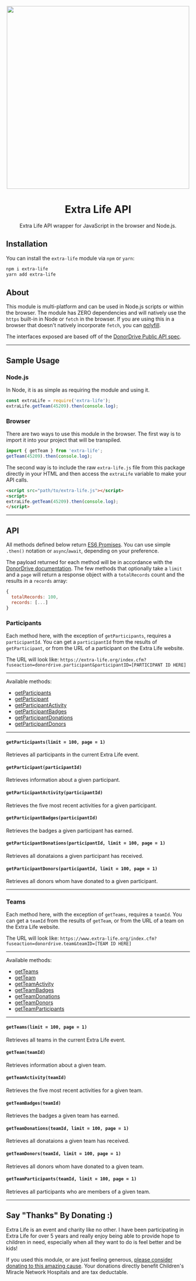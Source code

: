 <div align="center">
  <img width="500" src="https://assets.donordrive.com/themes/extralife/img/logo.svg">
  <h1>Extra Life API</h1>
  <p>Extra Life API wrapper for JavaScript in the browser and Node.js.</p>
</div>

## Installation

You can install the `extra-life` module via `npm` or `yarn`:

```bash
npm i extra-life
yarn add extra-life
```

## About

This module is multi-platform and can be used in Node.js scripts or within the browser. The
module has ZERO dependencies and will natively use the `https` built-in in Node or `fetch`
in the browser. If you are using this in a browser that doesn't natively incorporate `fetch`,
you can [polyfill](https://github.com/github/fetch).

The interfaces exposed are based off of the
[DonorDrive Public API spec](https://github.com/DonorDrive/PublicAPI).

---

## Sample Usage

### Node.js

In Node, it is as simple as requiring the module and using it.

```js
const extraLife = require('extra-life');
extraLife.getTeam(45209).then(console.log);
```

### Browser

There are two ways to use this module in the browser. The first way is to import it into your
project that will be transpiled.

```js
import { getTeam } from 'extra-life';
getTeam(45209).then(console.log);
```

The second way is to include the raw `extra-life.js` file from this package directly in your HTML
and then access the `extraLife` variable to make your API calls.

```html
<script src="path/to/extra-life.js"></script>
<script>
extraLife.getTeam(45209).then(console.log);
</script>
```

---

## API

All methods defined below return
[ES6 Promises](https://developer.mozilla.org/en-US/docs/Web/JavaScript/Reference/Global_Objects/Promise).
You can use simple `.then()` notation or `async`/`await`, depending on your preference.

The payload returned for each method will be in accordance with the
[DonorDrive documentation](https://github.com/DonorDrive/PublicAPI/tree/master/docs/1.0).
The few methods that optionally take a `limit` and a `page` will return a response object
with a `totalRecords` count and the results in a `records` array:

```js
{
  totalRecords: 100,
  records: [...]
}
```

### Participants

Each method here, with the exception of `getParticipants`, requires a `participantId`. You can
get a `participantId` from the results of `getParticipant`, or from the URL of a participant
on the Extra Life website.

The URL will look like: `https://extra-life.org/index.cfm?fuseaction=donordrive.participant&participantID=[PARTICIPANT ID HERE]`

---

Available methods:

- [getParticipants](#getParticipants)
- [getParticipant](#getParticipant)
- [getParticipantActivity](#getParticipantActivity)
- [getParticipantBadges](#getParticipantBadges)
- [getParticipantDonations](#getParticipantDonations)
- [getParticipantDonors](#getParticipantDonors)

---

#### `getParticipants(limit = 100, page = 1)`

Retrieves all participants in the current Extra Life event.

#### `getParticipant(participantId)`

Retrieves information about a given participant.

#### `getParticipantActivity(participantId)`

Retrieves the five most recent activities for a given participant.

#### `getParticipantBadges(participantId)`

Retrieves the badges a given participant has earned.

#### `getParticipantDonations(participantId, limit = 100, page = 1)`

Retrieves all donataions a given participant has received.

#### `getParticipantDonors(participantId, limit = 100, page = 1)`

Retrieves all donors whom have donated to a given participant.

---

### Teams

Each method here, with the exception of `getTeams`, requires a `teamId`. You can get a
`teamId` from the results of `getTeam`, or from the URL of a team on the Extra Life
website.

The URL will look like: `https://www.extra-life.org/index.cfm?fuseaction=donordrive.team&teamID=[TEAM ID HERE]`

---

Available methods:

- [getTeams](#getTeams)
- [getTeam](#getTeam)
- [getTeamActivity](#getTeamActivity)
- [getTeamBadges](#getTeamBadges)
- [getTeamDonations](#getTeamDonations)
- [getTeamDonors](#getTeamDonors)
- [getTeamParticipants](#getTeamParticipants)

---

#### `getTeams(limit = 100, page = 1)`

Retrieves all teams in the current Extra Life event.

#### `getTeam(teamId)`

Retrieves information about a given team.

#### `getTeamActivity(teamId)`

Retrieves the five most recent activities for a given team.

#### `getTeamBadges(teamId)`

Retrieves the badges a given team has earned.

#### `getTeamDonations(teamId, limit = 100, page = 1)`

Retrieves all donataions a given team has received.

#### `getTeamDonors(teamId, limit = 100, page = 1)`

Retrieves all donors whom have donated to a given team.

#### `getTeamParticipants(teamId, limit = 100, page = 1)`

Retrieves all participants who are members of a given team.

---

## Say "Thanks" By Donating :)

Extra Life is an event and charity like no other. I have been participating in Extra Life for
over 5 years and really enjoy being able to provide hope to children in need, especially when
all they want to do is feel better and be kids!

If you used this module, or are just feeling generous, [please consider donating to this
amazing cause](https://www.extra-life.org/participant/goyney). Your donations directly
benefit Children's Miracle Network Hospitals and are tax deductable.
